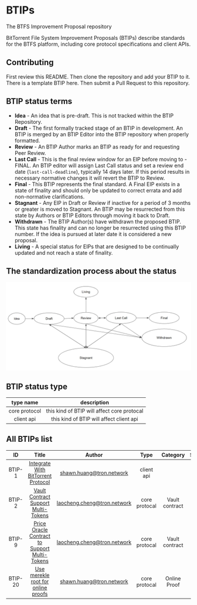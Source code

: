 # BTIPs

The BTFS Improvement Proposal repository

BitTorrent File System Improvement Proposals (BTIPs) describe standards for the BTFS platform, including core protocol specifications and client APIs.

## Contributing

First review this README. Then clone the repository and add your BTIP to it. There is a template BTIP here. Then submit a Pull Request to this repository.

## BTIP status terms

- **Idea** - An idea that is pre-draft. This is not tracked within the BTIP Repository.
- **Draft** - The first formally tracked stage of an BTIP in development. An BTIP is merged by an BTIP Editor into the BTIP repository when properly formatted.
- **Review** - An BTIP Author marks an BTIP as ready for and requesting Peer Review.
- **Last Call** - This is the final review window for an EIP before moving to - FINAL. An BTIP editor will assign Last Call status and set a review end date (`last-call-deadline`), typically 14 days later. If this period results in necessary normative changes it will revert the BTIP to Review.
- **Final** - This BTIP represents the final standard. A Final EIP exists in a state of finality and should only be updated to correct errata and add non-normative clarifications.
- **Stagnant** - Any EIP in Draft or Review if inactive for a period of 3 months or greater is moved to Stagnant. An BTIP may be resurrected from this state by Authors or BTIP Editors through moving it back to Draft.
- **Withdrawn** - The BTIP Author(s) have withdrawn the proposed BTIP. This state has finality and can no longer be resurrected using this BTIP number. If the idea is pursued at later date it is considered a new proposal.
- **Living** - A special status for EIPs that are designed to be continually updated and not reach a state of finality.

## The standardization process about the status

![This is the process about the status](BTIP-process-update.jpeg)

## BTIP status type

| type name |     description |
| :--: | :-------: |
| core protocol  | this kind of BTIP will affect core protocal |
| client api  | this kind of BTIP will affect client api |compatible |

## All BTIPs list

|   ID   |    Title     | Author |  Type  | Category | Status |
|  :---: | :----------: | :----: | :----: |  :----:  | :----: |
| BTIP-1 |  [Integrate With BitTorrent Protocol](BTIPS/BTIP-1.md)  | <shawn.huang@tron.network> | client api | | Living |
| BTIP-2 |  [Vault Contract Support Multi-Tokens](BTIPS/BTIP-2.md)  | <laocheng.cheng@tron.network> | core protocal |Vault contract | Final |
| BTIP-9 |  [Price Oracle Contract to Support Multi-Tokens](BTIPS/BTIP-9.md)  | <laocheng.cheng@tron.network> | core protocal |Vault contract | Final |
| BTIP-20 |  [Use merekle root for online proofs](BTIPS/BTIP-20.md)  | <shawn.huang@tron.network> | core protocal | Online Proof | Draft |
